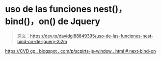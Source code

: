 # uso de las funciones nest()，bind()，on() de Jquery

> 原文：<https://dev.to/davidgi88849395/uso-de-las-funciones-nest-bind-on-de-jquery-3i2m>

[https://CVD gp . blogspot . com/p/scpirts-js-window . html # next-bind-on](https://cvdgp.blogspot.com/p/scpirts-js-window.html#next-bind-on)